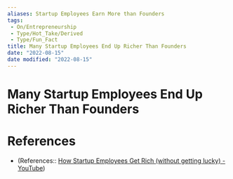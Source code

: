 ```yaml
---
aliases: Startup Employees Earn More than Founders
tags:
 - On/Entrepreneurship
 - Type/Hot_Take/Derived
 - Type/Fun_Fact 
title: Many Startup Employees End Up Richer Than Founders
date: "2022-08-15"
date modified: "2022-08-15"
---
```


# Many Startup Employees End Up Richer Than Founders

# References
- (References:: [How Startup Employees Get Rich (without getting lucky) - YouTube](https://www.youtube.com/watch?v=OIb-Px0JKiQ&list=WL&index=44))
